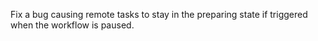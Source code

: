 Fix a bug causing remote tasks to stay in the preparing state if triggered when the workflow is paused.
